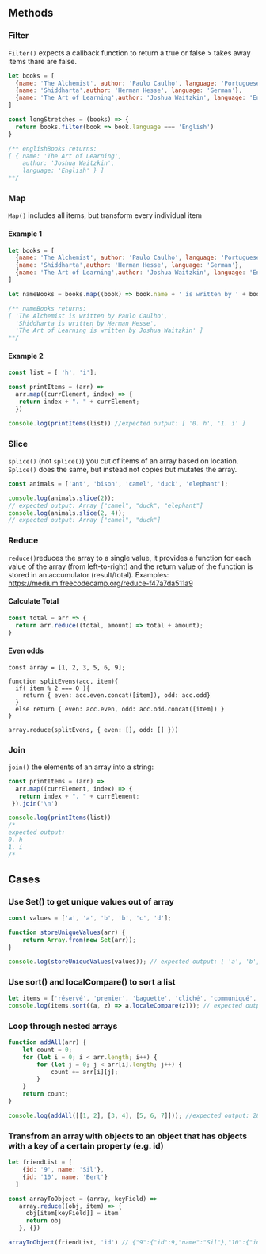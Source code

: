 ## Methods
### Filter
`Filter()` expects a callback function to return a true or false > takes away items thare are false.

```javascript
let books = [
  {name: 'The Alchemist', author: 'Paulo Caulho', language: 'Portuguese'},
  {name: 'Shiddharta',author: 'Herman Hesse', language: 'German'},
  {name: 'The Art of Learning',author: 'Joshua Waitzkin', language: 'English'}
]

const longStretches = (books) => {
  return books.filter(book => book.language === 'English')
}

/** englishBooks returns:
[ { name: 'The Art of Learning',
    author: 'Joshua Waitzkin',
    language: 'English' } ]
**/
```

### Map
`Map()` includes all items, but transform every individual item

#### Example 1
```javascript
let books = [
  {name: 'The Alchemist', author: 'Paulo Caulho', language: 'Portuguese'},
  {name: 'Shiddharta',author: 'Herman Hesse', language: 'German'},
  {name: 'The Art of Learning',author: 'Joshua Waitzkin', language: 'English'}
]

let nameBooks = books.map((book) => book.name + ' is written by ' + book.author);

/** nameBooks returns:
[ 'The Alchemist is written by Paulo Caulho',
  'Shiddharta is written by Herman Hesse',
  'The Art of Learning is written by Joshua Waitzkin' ]
**/

```
#### Example 2
```javascript
const list = [ 'h', 'i'];

const printItems = (arr) =>
  arr.map((currElement, index) => {
   return index + ". " + currElement;
  })

console.log(printItems(list)) //expected output: [ '0. h', '1. i' ]
```

### Slice
`splice()` (not `splice()`) you cut of items of an array based on location. `Splice()` does the same, but instead not copies but mutates the array. 
```javascript
const animals = ['ant', 'bison', 'camel', 'duck', 'elephant'];

console.log(animals.slice(2));
// expected output: Array ["camel", "duck", "elephant"]
console.log(animals.slice(2, 4));
// expected output: Array ["camel", "duck"]
```

### Reduce
`reduce()`reduces the array to a single value, it provides a function for each value of the array (from left-to-right) and the return value of the function is stored in an accumulator (result/total). Examples: https://medium.freecodecamp.org/reduce-f47a7da511a9

#### Calculate Total
```js
const total = arr => {
  return arr.reduce((total, amount) => total + amount);
}
```

#### Even odds
```
const array = [1, 2, 3, 5, 6, 9];

function splitEvens(acc, item){
  if( item % 2 === 0 ){
    return { even: acc.even.concat([item]), odd: acc.odd}
  }
  else return { even: acc.even, odd: acc.odd.concat([item]) }
}

array.reduce(splitEvens, { even: [], odd: [] })) 
```

### Join
`join()` the elements of an array into a string:
```javascript
const printItems = (arr) =>
  arr.map((currElement, index) => {
   return index + ". " + currElement;
 }).join('\n')

console.log(printItems(list))
/*
expected output:
0. h
1. i
/*
```

## Cases
### Use Set() to get unique values out of array
```javascript
const values = ['a', 'a', 'b', 'b', 'c', 'd'];

function storeUniqueValues(arr) {
    return Array.from(new Set(arr));
}

console.log(storeUniqueValues(values)); // expected output: [ 'a', 'b', 'c', 'e' ]
```
### Use sort() and localCompare() to sort a list
```javascript
let items = ['réservé', 'premier', 'baguette', 'cliché', 'communiqué', 'café', 'adieu'];
console.log(items.sort((a, z) => a.localeCompare(z))); // expected output: ['adieu', 'baguette', 'café', 'cliché', 'communiqué', 'premier', 'réservé']
```

### Loop through nested arrays
```javascript
function addAll(arr) {
    let count = 0;
    for (let i = 0; i < arr.length; i++) {
        for (let j = 0; j < arr[i].length; j++) {
            count += arr[i][j];
        }
    }
    return count;
}

console.log(addAll([[1, 2], [3, 4], [5, 6, 7]])); //expected output: 28
```

### Transfrom an array with objects to an object that has objects with a key of a certain property (e.g. id)
```javascript
let friendList = [
  	{id: '9', name: 'Sil'},
  	{id: '10', name: 'Bert'}
  ]

const arrayToObject = (array, keyField) =>
   array.reduce((obj, item) => {
     obj[item[keyField]] = item
     return obj
   }, {})

arrayToObject(friendList, 'id') // {"9":{"id":9,"name":"Sil"},"10":{"id":10,"name":"Bert"}}
```
